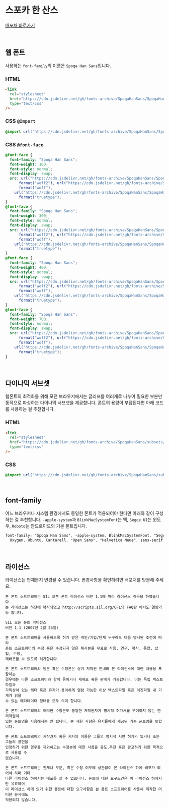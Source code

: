 # 스포카 한 산스

[배포처 바로가기](https://spoqa.github.io/spoqa-han-sans/ko-KR/)

&nbsp;

## 웹 폰트

사용하는 `font-family`의 이름은 `Spoqa Han Sans`입니다.

### HTML

```html
<link
  rel="stylesheet"
  href="https://cdn.jsdelivr.net/gh/fonts-archive/SpoqaHanSans/SpoqaHanSans.css"
  type="text/css"
/>
```

### CSS `@Import`

```css
@import url("https://cdn.jsdelivr.net/gh/fonts-archive/SpoqaHanSans/SpoqaHanSans.css");
```

### CSS `@font-face`

```css
@font-face {
  font-family: "Spoqa Han Sans";
  font-weight: 100;
  font-style: normal;
  font-display: swap;
  src: url("https://cdn.jsdelivr.net/gh/fonts-archive/SpoqaHanSans/SpoqaHanSansThin.woff2")
      format("woff2"), url("https://cdn.jsdelivr.net/gh/fonts-archive/SpoqaHanSans/SpoqaHanSansThin.woff")
      format("woff"),
    url("https://cdn.jsdelivr.net/gh/fonts-archive/SpoqaHanSans/SpoqaHanSansThin.ttf")
      format("truetype");
}
@font-face {
  font-family: "Spoqa Han Sans";
  font-weight: 300;
  font-style: normal;
  font-display: swap;
  src: url("https://cdn.jsdelivr.net/gh/fonts-archive/SpoqaHanSans/SpoqaHanSansLight.woff2")
      format("woff2"), url("https://cdn.jsdelivr.net/gh/fonts-archive/SpoqaHanSans/SpoqaHanSansLight.woff")
      format("woff"),
    url("https://cdn.jsdelivr.net/gh/fonts-archive/SpoqaHanSans/SpoqaHanSansLight.ttf")
      format("truetype");
}
@font-face {
  font-family: "Spoqa Han Sans";
  font-weight: 400;
  font-style: normal;
  font-display: swap;
  src: url("https://cdn.jsdelivr.net/gh/fonts-archive/SpoqaHanSans/SpoqaHanSansRegular.woff2")
      format("woff2"), url("https://cdn.jsdelivr.net/gh/fonts-archive/SpoqaHanSans/SpoqaHanSansRegular.woff")
      format("woff"),
    url("https://cdn.jsdelivr.net/gh/fonts-archive/SpoqaHanSans/SpoqaHanSansRegular.ttf")
      format("truetype");
}
@font-face {
  font-family: "Spoqa Han Sans";
  font-weight: 700;
  font-style: normal;
  font-display: swap;
  src: url("https://cdn.jsdelivr.net/gh/fonts-archive/SpoqaHanSans/SpoqaHanSansBold.woff2")
      format("woff2"), url("https://cdn.jsdelivr.net/gh/fonts-archive/SpoqaHanSans/SpoqaHanSansBold.woff")
      format("woff"),
    url("https://cdn.jsdelivr.net/gh/fonts-archive/SpoqaHanSans/SpoqaHanSansBold.ttf")
      format("truetype");
}
```

&nbsp;

## 다이나믹 서브셋

웹폰트의 최적화를 위해 모던 브라우저에서는 글리프를 여러개로 나누어 필요한 부분만 동적으로 파싱하는 다이나믹 서브셋을 제공합니다. 폰트의 용량이 부담된다면 아래 코드를 사용하는 걸 추천합니다.

### HTML

```html
<link
  rel="stylesheet"
  href="https://cdn.jsdelivr.net/gh/fonts-archive/SpoqaHanSans/subsets/SpoqaHanSans-dynamic-subset.css"
  type="text/css"
/>
```

### CSS

```css
@import url("https://cdn.jsdelivr.net/gh/fonts-archive/SpoqaHanSans/subsets/SpoqaHanSans-dynamic-subset.css");
```

&nbsp;

## font-family

어느 브라우저나 시스템 환경에서도 동일한 폰트가 적용되어야 한다면 아래와 같이 구성하는 걸 추천합니다. `-apple-system`과 `BlinkMacSystemFont`는 맥, `Segoe UI`는 윈도우, `Roboto`는 안드로이드의 기본 폰트입니다.

```css
font-family: "Spoqa Han Sans", -apple-system, BlinkMacSystemFont, "Segoe UI", Roboto,
  Oxygen, Ubuntu, Cantarell, "Open Sans", "Helvetica Neue", sans-serif;
```

&nbsp;

## 라이선스

라이선스는 언제든지 변경될 수 있습니다. 변경사항을 확인하려면 배포처를 방문해 주세요.

```
본 폰트 소프트웨어는 SIL 오픈 폰트 라이선스 버전 1.1에 따라 라이선스 취득을 하였습니다.
본 라이선스는 하단에 복사되었고 http://scripts.sil.org/OFL의 FAQ란 에서도 열람가능 합니다.

SIL 오픈 폰트 라이선스
버전 1.1 (2007년 2월 26일)

본 폰트 소프트웨어를 사용하도록 허가 받은 개인/기업/단체 누구라도 다음 명시된 조건에 따라
폰트 소프트웨어의 수정 혹은 수정되지 않은 복사본을 무료로 사용, 연구, 복사, 통합, 삽입, 수정,
재배포할 수 있도록 허가합니다.

본 폰트 소프트웨어의 원본 혹은 수정본은 상기 저작권 안내와 본 라이선스에 대한 내용을 포함하는
경우에는 다른 소프트웨어와 함께 묶이거나 재배포 혹은 판매가 가능합니다. 이는 독립 텍스트 파일과
가독성이 있는 헤더 혹은 유저가 용이하게 열람 가능한 이상 텍스트파일 혹은 이진파일 내 기계가 읽을
수 있는 메타데이터 형태를 모두 의미 합니다.

본 폰트 소프트웨어의 어떠한 수정본도 동일한 저작권자가 명시적 허가서를 부여하지 않는 한 저작권이
있는 폰트명을 사용해서는 안 됩니다. 본 제한 사항은 유저들에게 제공된 기존 폰트명을 뜻합니다.

본 폰트 소프트웨어의 저작권자 혹은 저자의 이름은 그들의 명시적 서면 허가가 있거나 또는 그들의 공헌을
인정하기 위한 경우를 제외하고는 수정본에 대한 사용을 유도,추천 혹은 광고하기 위한 목적으로 사용할 수
없습니다.

본 폰트 소프트웨어는 전체나 부분, 혹은 수정 여부에 상관없이 본 라이선스 하에 배포가 되어야 하며 기타
다른 라이선스 하에서는 배포를 할 수 없습니다. 폰트에 대한 요구조건은 이 라이선스 하에서만 유효하며
이 라이선스 하에 있기 위한 폰트에 대한 요구사항은 본 폰트 소프트웨어를 사용해 제작한 어떠한 문서에도
적용되지 않습니다.
```
